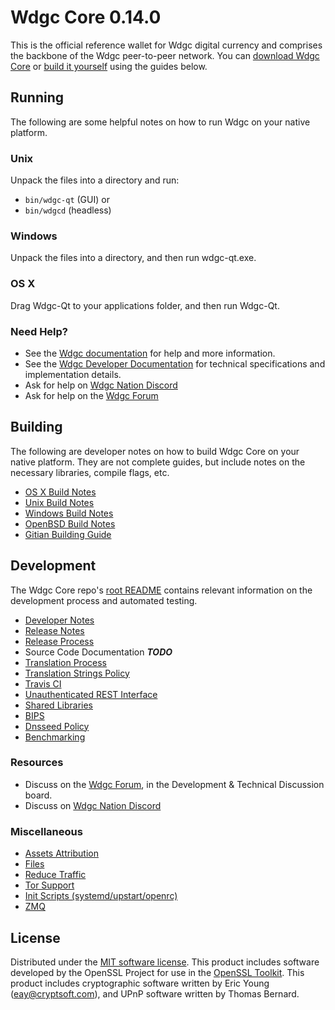 Wdgc Core 0.14.0
=====================

This is the official reference wallet for Wdgc digital currency and comprises the backbone of the Wdgc peer-to-peer network. You can [download Wdgc Core](https://www.wdgc.org/downloads/) or [build it yourself](#building) using the guides below.

Running
---------------------
The following are some helpful notes on how to run Wdgc on your native platform.

### Unix

Unpack the files into a directory and run:

- `bin/wdgc-qt` (GUI) or
- `bin/wdgcd` (headless)

### Windows

Unpack the files into a directory, and then run wdgc-qt.exe.

### OS X

Drag Wdgc-Qt to your applications folder, and then run Wdgc-Qt.

### Need Help?

* See the [Wdgc documentation](https://docs.wdgc.org)
for help and more information.
* See the [Wdgc Developer Documentation](https://wdgc-docs.github.io/) 
for technical specifications and implementation details.
* Ask for help on [Wdgc Nation Discord](http://wdgcchat.org)
* Ask for help on the [Wdgc Forum](https://wdgc.org/forum)

Building
---------------------
The following are developer notes on how to build Wdgc Core on your native platform. They are not complete guides, but include notes on the necessary libraries, compile flags, etc.

- [OS X Build Notes](build-osx.md)
- [Unix Build Notes](build-unix.md)
- [Windows Build Notes](build-windows.md)
- [OpenBSD Build Notes](build-openbsd.md)
- [Gitian Building Guide](gitian-building.md)

Development
---------------------
The Wdgc Core repo's [root README](/README.md) contains relevant information on the development process and automated testing.

- [Developer Notes](developer-notes.md)
- [Release Notes](release-notes.md)
- [Release Process](release-process.md)
- Source Code Documentation ***TODO***
- [Translation Process](translation_process.md)
- [Translation Strings Policy](translation_strings_policy.md)
- [Travis CI](travis-ci.md)
- [Unauthenticated REST Interface](REST-interface.md)
- [Shared Libraries](shared-libraries.md)
- [BIPS](bips.md)
- [Dnsseed Policy](dnsseed-policy.md)
- [Benchmarking](benchmarking.md)

### Resources
* Discuss on the [Wdgc Forum](https://wdgc.org/forum), in the Development & Technical Discussion board.
* Discuss on [Wdgc Nation Discord](http://wdgcchat.org)

### Miscellaneous
- [Assets Attribution](assets-attribution.md)
- [Files](files.md)
- [Reduce Traffic](reduce-traffic.md)
- [Tor Support](tor.md)
- [Init Scripts (systemd/upstart/openrc)](init.md)
- [ZMQ](zmq.md)

License
---------------------
Distributed under the [MIT software license](/COPYING).
This product includes software developed by the OpenSSL Project for use in the [OpenSSL Toolkit](https://www.openssl.org/). This product includes
cryptographic software written by Eric Young ([eay@cryptsoft.com](mailto:eay@cryptsoft.com)), and UPnP software written by Thomas Bernard.
